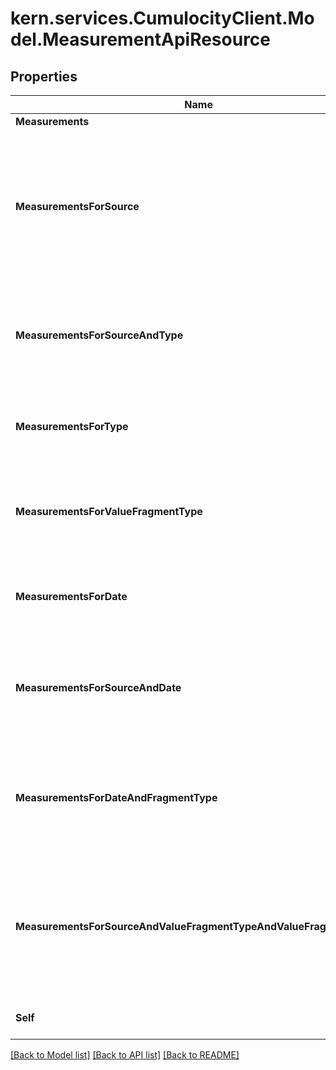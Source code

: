 # kern.services.CumulocityClient.Model.MeasurementApiResource

## Properties

Name | Type | Description | Notes
------------ | ------------- | ------------- | -------------
**Measurements** | [**MeasurementApiResourceMeasurements**](MeasurementApiResourceMeasurements.md) |  | [optional] 
**MeasurementsForSource** | **string** | Read-only collection of all measurements for a specific source object. The placeholder {source} must be a unique ID of an object in the inventory. | [optional] 
**MeasurementsForSourceAndType** | **string** | Read-only collection of all measurements of a particular type and a specific source object. | [optional] 
**MeasurementsForType** | **string** | Read-only collection of all measurements of a particular type. | [optional] 
**MeasurementsForValueFragmentType** | **string** | Read-only collection of all measurements containing a particular fragment type. | [optional] 
**MeasurementsForDate** | **string** | Read-only collection of all measurements for a particular time range. | [optional] 
**MeasurementsForSourceAndDate** | **string** | Read-only collection of all measurements for a specific source object in a particular time range. | [optional] 
**MeasurementsForDateAndFragmentType** | **string** | Read-only collection of all measurements for a specific fragment type and a particular time range. | [optional] 
**MeasurementsForSourceAndValueFragmentTypeAndValueFragmentSeries** | **string** | Read-only collection of all measurements for a specific source object, particular fragment type and series, and an event type. | [optional] 
**Self** | **string** | A URL linking to this resource. | [optional] [readonly] 

[[Back to Model list]](../README.md#documentation-for-models) [[Back to API list]](../README.md#documentation-for-api-endpoints) [[Back to README]](../README.md)

